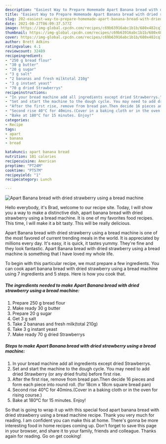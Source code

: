 ```yaml
---
description: "Easiest Way to Prepare Homemade Apart Banana bread with dried strawberry using a bread machine"
title: "Easiest Way to Prepare Homemade Apart Banana bread with dried strawberry using a bread machine"
slug: 202-easiest-way-to-prepare-homemade-apart-banana-bread-with-dried-strawberry-using-a-bread-machine
date: 2021-08-27T06:09:37.577Z
image: https://img-global.cpcdn.com/recipes/c69b63916abc1b1b/680x482cq70/apart-banana-bread-with-dried-strawberry-using-a-bread-machine-recipe-main-photo.jpg
thumbnail: https://img-global.cpcdn.com/recipes/c69b63916abc1b1b/680x482cq70/apart-banana-bread-with-dried-strawberry-using-a-bread-machine-recipe-main-photo.jpg
cover: https://img-global.cpcdn.com/recipes/c69b63916abc1b1b/680x482cq70/apart-banana-bread-with-dried-strawberry-using-a-bread-machine-recipe-main-photo.jpg
author: Brett Adkins
ratingvalue: 4.1
reviewcount: 32489
recipeingredient:
- "250 g bread flour"
- "30 g butter"
- "20 g sugar"
- "3 g salt"
- "2 bananas and fresh milktotal 210g"
- "3 g instant yeast"
- "70 g dried Strawberrys"
recipeinstructions:
- "In your bread machine add all ingredients except dried Strawberrys."
- "Set and start the machine to the dough cycle. You may need to add dried Strawberry (or any dried fruits) before first rise."
- "After the first rise, remove from bread pan.Then decide 16 pieces and form each piece into round roll. (for 18cm x 18cm square bread pan)"
- "Second rise 40°C for 40mins.(Cover in a baking cloth or in the oven for rising course.)"
- "Bake at 180°C for 15 minutes. Enjoy!"
categories:
- Recipe
tags:
- apart
- banana
- bread

katakunci: apart banana bread 
nutrition: 101 calories
recipecuisine: American
preptime: "PT24M"
cooktime: "PT57M"
recipeyield: "1"
recipecategory: Lunch

---
```



![Apart Banana bread with dried strawberry using a bread machine](https://img-global.cpcdn.com/recipes/c69b63916abc1b1b/680x482cq70/apart-banana-bread-with-dried-strawberry-using-a-bread-machine-recipe-main-photo.jpg)

Hello everybody, it's Brad, welcome to our recipe site. Today, I will show you a way to make a distinctive dish, apart banana bread with dried strawberry using a bread machine. It is one of my favorites food recipes. This time, I will make it a bit tasty. This will be really delicious.



Apart Banana bread with dried strawberry using a bread machine is one of the most favored of current trending meals in the world. It is appreciated by millions every day. It's easy, it is quick, it tastes yummy. They're fine and they look fantastic. Apart Banana bread with dried strawberry using a bread machine is something that I have loved my whole life.


To begin with this particular recipe, we must prepare a few ingredients. You can cook apart banana bread with dried strawberry using a bread machine using 7 ingredients and 5 steps. Here is how you cook that.

<!--inarticleads1-->

##### The ingredients needed to make Apart Banana bread with dried strawberry using a bread machine:

1. Prepare 250 g bread flour
1. Make ready 30 g butter
1. Prepare 20 g sugar
1. Get 3 g salt
1. Take 2 bananas and fresh milk(total 210g)
1. Take 3 g instant yeast
1. Make ready 70 g dried Strawberrys




<!--inarticleads2-->

##### Steps to make Apart Banana bread with dried strawberry using a bread machine:

1. In your bread machine add all ingredients except dried Strawberrys.
1. Set and start the machine to the dough cycle. You may need to add dried Strawberry (or any dried fruits) before first rise.
1. After the first rise, remove from bread pan.Then decide 16 pieces and form each piece into round roll. (for 18cm x 18cm square bread pan)
1. Second rise 40°C for 40mins.(Cover in a baking cloth or in the oven for rising course.)
1. Bake at 180°C for 15 minutes. Enjoy!




So that is going to wrap it up with this special food apart banana bread with dried strawberry using a bread machine recipe. Thank you very much for reading. I am confident you can make this at home. There's gonna be more interesting food in home recipes coming up. Don't forget to save this page in your browser, and share it to your family, friends and colleague. Thanks again for reading. Go on get cooking!
